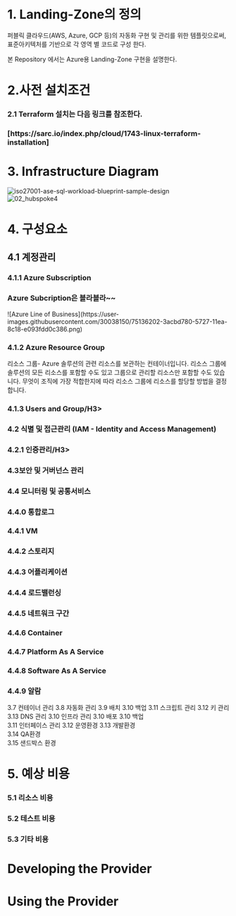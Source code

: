 # 1. Landing-Zone의 정의
퍼블릭 클라우드(AWS, Azure, GCP 등)의 자동화 구현 및 관리를 위한 템플릿으로써, 표준아키텍처를 기반으로 각 영역 별 코드로 구성 한다.

본 Repository 에서는 Azure용 Landing-Zone 구현을 설명한다.


# 2.사전 설치조건
<H3>2.1 Terraform 설치는 다음 링크를 참조한다.  </H3>  
<H3>[https://sarc.io/index.php/cloud/1743-linux-terraform-installation]</H3>    

# 3. Infrastructure Diagram  
![iso27001-ase-sql-workload-blueprint-sample-design](https://user-images.githubusercontent.com/30038150/75132423-32b96b00-571a-11ea-8c1a-0a0870720862.png)  
![02_hubspoke4](https://user-images.githubusercontent.com/30038150/75123212-d853e680-56e8-11ea-8c40-330ba8050592.png)  


# 4. 구성요소

<H2>4.1 계정관리</H2>  
<H3>4.1.1 Azure Subscription</H3>  
<H3>Azure Subcription은 블라블라~~   </H3>  
![Azure Line of Business](https://user-images.githubusercontent.com/30038150/75136202-3acbd780-5727-11ea-8c18-e093fdd0c386.png)  


<H3>4.1.2 Azure Resource Group</H3>  
리소스 그룹- Azure 솔루션의 관련 리소스를 보관하는 컨테이너입니다. 리소스 그룹에 솔루션의 모든 리소스를 포함할 수도 있고 그룹으로 관리할 리소스만 포함할 수도 있습니다. 무엇이 조직에 가장 적합한지에 따라 리소스 그룹에 리소스를 할당할 방법을 결정합니다.  

<H3>4.1.3 Users and Group/H3>    

<H3>4.2 식별 및 접근관리 (IAM - Identity and Access Management)</H3>  
<H3>4.2.1 인증관리/H3>  

<H3>4.3보안 및 거버넌스 관리</H3>  

<H3>4.4 모니터링 및 공통서비스</H3>  
        <H3>4.4.0 통합로그</H3>  
        <H3>4.4.1 VM</H3> 
    <H3>4.4.2 스토리지</H3>  
    <H3>4.4.3 어플리케이션</H3>  
    <H3>4.4.4 로드밸런싱</H3>  
    <H3>4.4.5 네트워크 구간</H3>  
    <H3>4.4.6 Container</H3> 
    <H3>4.4.7 Platform As A Service</H3>  
    <H3>4.4.8 Software As A Service</H3>  
    <H3>4.4.9 알람</H3>  


3.7 컨테이너 관리
3.8 자동화 관리
3.9 배치
3.10 백업
3.11 스크립트 관리
3.12 키 관리
3.13 DNS 관리
3.10 인프라 관리
3.10 배포
3.10 백업  
3.11 인터페이스 관리
3.12 운영환경
3.13 개발환경  
3.14 QA환경  
3.15 샌드박스 환경  

# 5. 예상 비용
<H3>5.1 리소스 비용</H3>  
<H3>5.2 테스트 비용</H3>  
<H3>5.3 기타 비용</H3>  

# Developing the Provider


# Using the Provider
